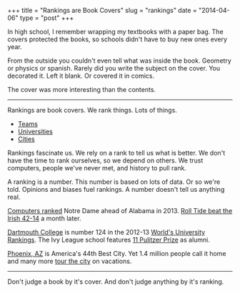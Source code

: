 +++
title = "Rankings are Book Covers"
slug = "rankings"
date = "2014-04-06"
type = "post"
+++ 

In high school, I remember wrapping my textbooks with a paper bag. The covers protected the books, so schools didn't have to buy new ones every year. 

From the outside you couldn't even tell what was inside the book. Geometry or physics or spanish. Rarely did you write the subject on the cover. You decorated it. Left it blank. Or covered it in comics. 

The cover was more interesting than the contents.

* * *

Rankings are book covers. We rank things. Lots of things. 

* [Teams](http://www.bcsfootball.org/) 
* [Universities](http://www.timeshighereducation.co.uk/world-university-rankings/2012-13/world-ranking) 
* [Cities](http://images.businessweek.com/slideshows/2012-09-26/americas-50-best-cities#slide1)

Rankings fascinate us. We rely on a rank to tell us what is better. We don't have the time to rank ourselves, so we depend on others. We trust computers, people we've never met, and history to pull rank.

A ranking is a number. This number is based on lots of data. Or so we're told. Opinions and biases fuel rankings. A number doesn't tell us anything real.

[Computers ranked](http://www.bcsfootball.org/) Notre Dame ahead of Alabama in 2013. [Roll Tide beat the Irish 42-14](http://articles.chicagotribune.com/2013-01-08/sports/ct-spt-0108-bcs-notre-dame-alabama--20130108_1_bcs-title-eddie-lacy-alabama) a month later.

[Dartmouth College](http://www.timeshighereducation.co.uk/world-university-rankings/2012-13/world-ranking/institution/dartmouth-college) is number 124 in the 2012-13 [World's University Rankings](http://www.timeshighereducation.co.uk/world-university-rankings/2012-13/world-ranking). The Ivy League school features [11 Pulitzer Prize](http://en.wikipedia.org/wiki/List_of_Dartmouth_College_alumni#Pulitzer_Prize_winners) as alumni.

[Phoenix, AZ](http://images.businessweek.com/slideshows/2012-09-26/americas-50-best-cities#slide8) is America's 44th Best City. Yet 1.4 million people call it home and many more [tour the city](http://www.visitphoenix.com/index.aspx) on vacations.

* * * 

Don't judge a book by it's cover. And don't judge anything by it's ranking.
